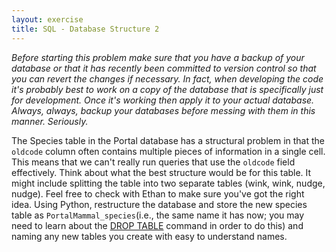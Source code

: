 ```yaml
---
layout: exercise
title: SQL - Database Structure 2
---
```


*Before starting this problem make sure that you have a backup of your
database or that it has recently been committed to version control so
that you can revert the changes if necessary. In fact, when developing
the code it's probably best to work on a copy of the database that is
specifically just for development. Once it's working then apply it to
your actual database. Always, always, backup your databases before
messing with them in this manner. Seriously.*

The Species table in the Portal database has a structural problem in that the
`oldcode` column often contains multiple pieces of information in a single
cell. This means that we can't really run queries that use the `oldcode` field
effectively. Think about what the best structure would be for this table. It
might include splitting the table into two separate tables (wink, wink, nudge,
nudge). Feel free to check with Ethan to make sure you've got the right
idea. Using Python, restructure the database and store the new species table as
`PortalMammal_species`(i.e., the same name it has now; you may need to learn
about the [DROP TABLE](http://www.w3schools.com/sql/sql_drop.asp) command in
order to do this) and naming any new tables you create with easy to understand
names.
